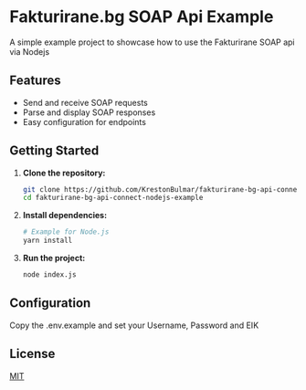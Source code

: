 # Fakturirane.bg SOAP Api Example

A simple example project to showcase how to use the Fakturirane SOAP api via Nodejs

## Features

- Send and receive SOAP requests
- Parse and display SOAP responses
- Easy configuration for endpoints

## Getting Started

1. **Clone the repository:**

   ```bash
   git clone https://github.com/KrestonBulmar/fakturirane-bg-api-connect-nodejs-example
   cd fakturirane-bg-api-connect-nodejs-example
   ```

2. **Install dependencies:**

   ```bash
   # Example for Node.js
   yarn install
   ```

3. **Run the project:**
   ```bash
   node index.js
   ```

## Configuration

Copy the .env.example and set your Username, Password and EIK

## License

[MIT](LICENSE)
